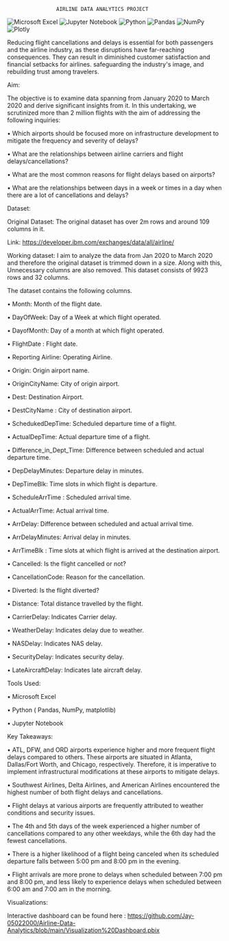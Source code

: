 				    AIRLINE DATA ANALYTICS PROJECT

![Microsoft Excel](https://img.shields.io/badge/Microsoft_Excel-217346?style=for-the-badge&logo=microsoft-excel&logoColor=white)	![Jupyter Notebook](https://img.shields.io/badge/jupyter-%23FA0F00.svg?style=for-the-badge&logo=jupyter&logoColor=white)	![Python](https://img.shields.io/badge/python-3670A0?style=for-the-badge&logo=python&logoColor=ffdd54)	![Pandas](https://img.shields.io/badge/pandas-%23150458.svg?style=for-the-badge&logo=pandas&logoColor=white)	 ![NumPy](https://img.shields.io/badge/numpy-%23013243.svg?style=for-the-badge&logo=numpy&logoColor=white)	![Plotly](https://img.shields.io/badge/Plotly-%233F4F75.svg?style=for-the-badge&logo=plotly&logoColor=white)
 
 Reducing flight cancellations and delays is essential for both passengers and the airline industry, as these disruptions have far-reaching consequences. They can result in diminished customer satisfaction and financial setbacks for airlines. safeguarding the industry's image, and rebuilding trust among travelers.

Aim:
 
 The objective is to examine data spanning from January 2020 to March 2020 and derive significant insights from it. In this undertaking, we scrutinized more than 2 million flights with the aim of addressing the following inquiries:

•	Which airports should be focused more on infrastructure development to mitigate the frequency and severity of delays? 

•	What are the relationships between airline carriers and flight delays/cancellations?

•	What are the most common reasons for flight delays based on airports? 

•	What are the relationships between days in a week or times in a day when there are a lot of cancellations and delays?

Dataset:

Original Dataset: The original dataset has over 2m rows and around 109 columns in it.

Link:  https://developer.ibm.com/exchanges/data/all/airline/

Working dataset: I aim to analyze the data from Jan 2020 to March 2020 and therefore the original dataset is trimmed down in a size. Along with this, Unnecessary columns are also removed. This dataset consists of 9923 rows and 32 columns.

The dataset contains the following columns.

•	Month: Month of the flight date.

•	DayOfWeek: Day of a Week at which flight operated.

•	 DayofMonth: Day of a month at which flight operated.

•	FlightDate : Flight date.

•	Reporting Airline: Operating Airline.

•	Origin: Origin airport name.	

•	OriginCityName: City of origin airport.

•	Dest: Destination Airport.

•	DestCityName : City of destination airport.

•	SchedukedDepTime: Scheduled departure time of a flight.

•	ActualDepTime: Actual departure time of a flight.

•	Difference_in_Dept_Time: Difference between scheduled and actual departure time.

•	DepDelayMinutes: Departure delay in minutes.

•	DepTimeBlk: Time slots in which flight is departure.	

•	ScheduleArrTime : Scheduled arrival time.

•	ActualArrTime: Actual arrival time.	

•	ArrDelay: Difference between scheduled and actual arrival time.

•	ArrDelayMinutes: Arrival delay in minutes.

•	ArrTimeBlk : Time slots at which flight is arrived at the destination airport.

•	Cancelled: Is the flight cancelled or not?

•	CancellationCode: Reason for the cancellation.	

•	Diverted: Is the flight diverted?	

•	Distance: Total distance travelled by the flight.

•	CarrierDelay: Indicates Carrier delay.

•	WeatherDelay: Indicates delay due to weather.

•	NASDelay: Indicates NAS delay.

•	SecurityDelay: Indicates security delay.

•	LateAircraftDelay: Indicates late aircraft delay.


Tools Used:

•	Microsoft Excel

•	Python ( Pandas, NumPy, matplotlib)

•	Jupyter Notebook


Key Takeaways:

•	ATL, DFW, and ORD airports experience higher and more frequent flight delays compared to others. These airports are situated in Atlanta, Dallas/Fort Worth, and Chicago, respectively. Therefore, it is imperative to implement infrastructural modifications at these airports to mitigate delays.

•	Southwest Airlines, Delta Airlines, and American Airlines encountered the highest number of both flight delays and cancellations.

•	 Flight delays at various airports are frequently attributed to weather conditions and security issues.

•	The 4th and 5th days of the week experienced a higher number of cancellations compared to any other weekdays, while the 6th day had the fewest cancellations.

•	There is a higher likelihood of a flight being canceled when its scheduled departure falls between 5:00 pm and 8:00 pm in the evening.

•	Flight arrivals are more prone to delays when scheduled between 7:00 pm and 8:00 pm, and less likely to experience delays when scheduled between 6:00 am and 7:00 am in the morning.


Visualizations:


Interactive dashboard can be found here : https://github.com/Jay-05022000/Airline-Data-Analytics/blob/main/Visualization%20Dashboard.pbix






